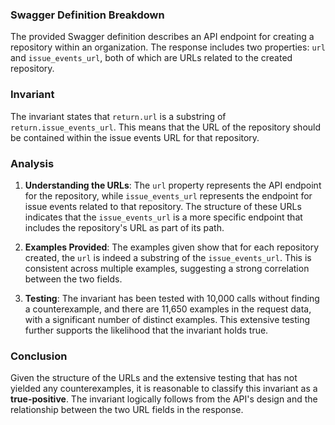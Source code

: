 ### Swagger Definition Breakdown
The provided Swagger definition describes an API endpoint for creating a repository within an organization. The response includes two properties: `url` and `issue_events_url`, both of which are URLs related to the created repository. 

### Invariant
The invariant states that `return.url` is a substring of `return.issue_events_url`. This means that the URL of the repository should be contained within the issue events URL for that repository. 

### Analysis
1. **Understanding the URLs**: The `url` property represents the API endpoint for the repository, while `issue_events_url` represents the endpoint for issue events related to that repository. The structure of these URLs indicates that the `issue_events_url` is a more specific endpoint that includes the repository's URL as part of its path. 

2. **Examples Provided**: The examples given show that for each repository created, the `url` is indeed a substring of the `issue_events_url`. This is consistent across multiple examples, suggesting a strong correlation between the two fields. 

3. **Testing**: The invariant has been tested with 10,000 calls without finding a counterexample, and there are 11,650 examples in the request data, with a significant number of distinct examples. This extensive testing further supports the likelihood that the invariant holds true. 

### Conclusion
Given the structure of the URLs and the extensive testing that has not yielded any counterexamples, it is reasonable to classify this invariant as a **true-positive**. The invariant logically follows from the API's design and the relationship between the two URL fields in the response.
